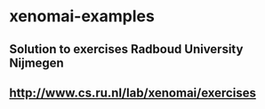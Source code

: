 # xenomai-examples

## Solution to exercises Radboud University Nijmegen
## http://www.cs.ru.nl/lab/xenomai/exercises
